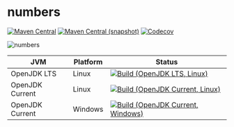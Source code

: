 numbers
===

[![Maven Central](https://img.shields.io/maven-central/v/com.io7m.mutable.numbers/com.io7m.mutable.numbers.svg?style=flat-square)](http://search.maven.org/#search%7Cga%7C1%7Cg%3A%22com.io7m.mutable.numbers%22)
[![Maven Central (snapshot)](https://img.shields.io/nexus/s/https/oss.sonatype.org/com.io7m.mutable.numbers/com.io7m.mutable.numbers.svg?style=flat-square)](https://oss.sonatype.org/content/repositories/snapshots/com/io7m/numbers/)
[![Codecov](https://img.shields.io/codecov/c/github/io7m/numbers.svg?style=flat-square)](https://codecov.io/gh/io7m/numbers)

![numbers](./src/site/resources/numbers.jpg?raw=true)

| JVM             | Platform | Status |
|-----------------|----------|--------|
| OpenJDK LTS     | Linux    | [![Build (OpenJDK LTS, Linux)](https://img.shields.io/github/workflow/status/io7m/numbers/main-openjdk_lts-linux)](https://github.com/io7m/numbers/actions?query=workflow%3Amain-openjdk_lts-linux) |
| OpenJDK Current | Linux    | [![Build (OpenJDK Current, Linux)](https://img.shields.io/github/workflow/status/io7m/numbers/main-openjdk_current-linux)](https://github.com/io7m/numbers/actions?query=workflow%3Amain-openjdk_current-linux)
| OpenJDK Current | Windows  | [![Build (OpenJDK Current, Windows)](https://img.shields.io/github/workflow/status/io7m/numbers/main-openjdk_current-windows)](https://github.com/io7m/numbers/actions?query=workflow%3Amain-openjdk_current-windows)

